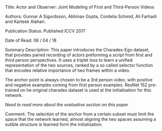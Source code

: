 
Title: Actor and Observer: Joint Modeling of First and Third-Person Videos

Authors: Gunnar A Sigurdsson, Abhinav Gupta, Cordelia Schmid, Ali Farhadi and
Karteek Alahari.

Publication Status: Published ICCV 2017

Date of Read: 06 / 04 / 18
 
Summary Description: This paper introduces the Charades-Ego dataset, that provides
paired recording of actors preforming a script from first and third person
perspectives.  It uses a triplet loss to learn a unified representation of the
two sources, ranked by a so called selector function that encodes relative
importance of two frames within a video.

The anchor point is always chosen to be a 3rd person video, with positive and
negative examples coming from first person examples. ResNet 152 pre-trained on
he original charades dataset is used at the initialisation for this network.

*Need to read more about the evaluative section on this paper*

Comment: The selection of the anchor from a certain subset must limit the space
that the network learned, almost aligning the two spaces assuming a sutible
structure is learned form the initialisation.
